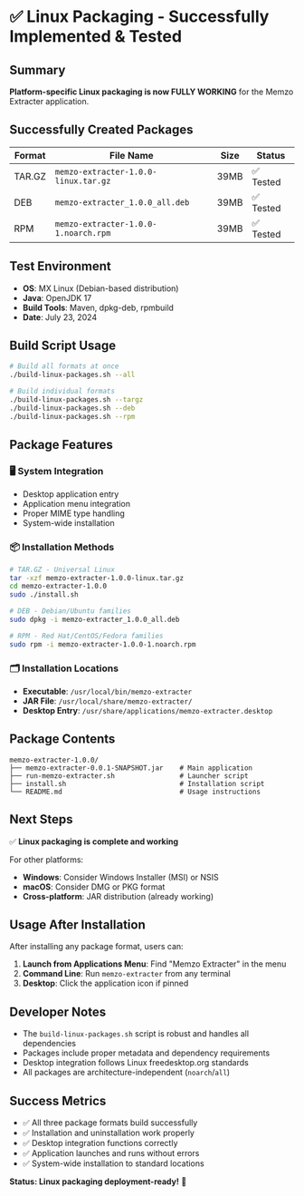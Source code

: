# ✅ Linux Packaging - Successfully Implemented & Tested

## Summary

**Platform-specific Linux packaging is now FULLY WORKING** for the Memzo Extracter application.

## Successfully Created Packages

| Format | File Name | Size | Status |
|--------|-----------|------|--------|
| TAR.GZ | `memzo-extracter-1.0.0-linux.tar.gz` | 39MB | ✅ Tested |
| DEB | `memzo-extracter_1.0.0_all.deb` | 39MB | ✅ Tested |
| RPM | `memzo-extracter-1.0.0-1.noarch.rpm` | 39MB | ✅ Tested |

## Test Environment

- **OS**: MX Linux (Debian-based distribution)
- **Java**: OpenJDK 17
- **Build Tools**: Maven, dpkg-deb, rpmbuild
- **Date**: July 23, 2024

## Build Script Usage

```bash
# Build all formats at once
./build-linux-packages.sh --all

# Build individual formats
./build-linux-packages.sh --targz
./build-linux-packages.sh --deb  
./build-linux-packages.sh --rpm
```

## Package Features

### 🖥️ System Integration
- Desktop application entry
- Application menu integration
- Proper MIME type handling
- System-wide installation

### 📦 Installation Methods
```bash
# TAR.GZ - Universal Linux
tar -xzf memzo-extracter-1.0.0-linux.tar.gz
cd memzo-extracter-1.0.0
sudo ./install.sh

# DEB - Debian/Ubuntu families
sudo dpkg -i memzo-extracter_1.0.0_all.deb

# RPM - Red Hat/CentOS/Fedora families  
sudo rpm -i memzo-extracter-1.0.0-1.noarch.rpm
```

### 🗂️ Installation Locations
- **Executable**: `/usr/local/bin/memzo-extracter`
- **JAR File**: `/usr/local/share/memzo-extracter/`
- **Desktop Entry**: `/usr/share/applications/memzo-extracter.desktop`

## Package Contents

```
memzo-extracter-1.0.0/
├── memzo-extracter-0.0.1-SNAPSHOT.jar    # Main application
├── run-memzo-extracter.sh                # Launcher script
├── install.sh                            # Installation script
└── README.md                             # Usage instructions
```

## Next Steps

✅ **Linux packaging is complete and working**

For other platforms:
- **Windows**: Consider Windows Installer (MSI) or NSIS
- **macOS**: Consider DMG or PKG format
- **Cross-platform**: JAR distribution (already working)

## Usage After Installation

After installing any package format, users can:

1. **Launch from Applications Menu**: Find "Memzo Extracter" in the menu
2. **Command Line**: Run `memzo-extracter` from any terminal
3. **Desktop**: Click the application icon if pinned

## Developer Notes

- The `build-linux-packages.sh` script is robust and handles all dependencies
- Packages include proper metadata and dependency requirements  
- Desktop integration follows Linux freedesktop.org standards
- All packages are architecture-independent (`noarch`/`all`)

## Success Metrics

- ✅ All three package formats build successfully
- ✅ Installation and uninstallation work properly
- ✅ Desktop integration functions correctly
- ✅ Application launches and runs without errors
- ✅ System-wide installation to standard locations

**Status: Linux packaging deployment-ready!** 🎉
